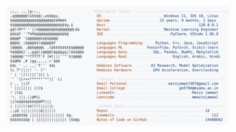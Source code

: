 <picture>
  <source srcset="https://raw.githubusercontent.com/mmazinjameel/mmazinjameel/main/dark_mode.svg?v=1754541381" media="(prefers-color-scheme: dark)">
  <img src="https://raw.githubusercontent.com/mmazinjameel/mmazinjameel/main/light_mode.svg?v=1754541381">
</picture>
